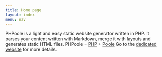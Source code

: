 ```yaml
---
title: Home page
layout: index
menu: nav
---
```

PHPoole is a light and easy static website generator written in PHP.
It parses your content written with Markdown, merge it with layouts and generates static HTML files.
PHPoole = [PHP](http://www.php.net) + [Poole](http://en.wikipedia.org/wiki/Strange_Case_of_Dr_Jekyll_and_Mr_Hyde#Mr._Poole)
Go to the [dedicated website](http://phpoole.narno.org) for more details.
